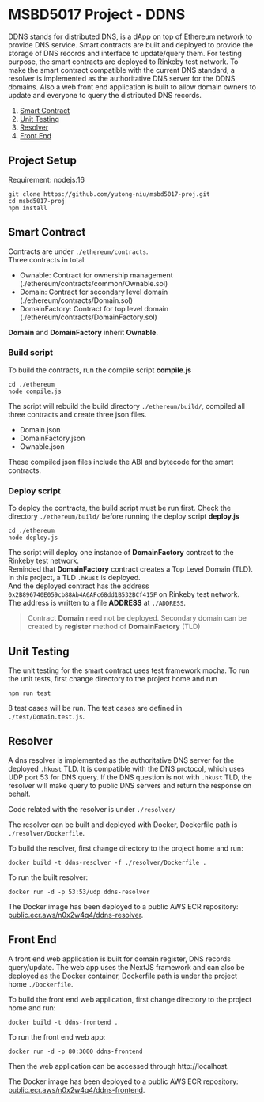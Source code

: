 # MSBD5017 Project - DDNS

DDNS stands for distributed DNS, is a dApp on top of Ethereum network to provide DNS service. Smart contracts are built and deployed to provide the storage of DNS records and interface to update/query them. For testing purpose, the smart contracts are deployed to Rinkeby test network. To make the smart contract compatible with the current DNS standard, a resolver is implemented as the authoritative DNS server for the DDNS domains. Also a web front end application is built to allow domain owners to update and everyone to query the distributed DNS records. 

1. [Smart Contract](#smart-contract)
2. [Unit Testing](#unit-testing)
3. [Resolver](#resolver)
4. [Front End](#front-end)

## Project Setup
Requirement: nodejs:16
```shell
git clone https://github.com/yutong-niu/msbd5017-proj.git
cd msbd5017-proj
npm install
```

## Smart Contract <a name="smart-contract"></a>
Contracts are under `./ethereum/contracts`.   
Three contracts in total:
- Ownable: Contract for ownership management (./ethereum/contracts/common/Ownable.sol)
- Domain: Contract for secondary level domain (./ethereum/contracts/Domain.sol)
- DomainFactory: Contract for top level domain (./ethereum/contracts/DomainFactory.sol)  

**Domain** and **DomainFactory** inherit **Ownable**.

### Build script

To build the contracts, run the compile script **compile.js**

```shell
cd ./ethereum
node compile.js
```
The script will rebuild the build directory `./ethereum/build/`, compiled all three contracts and create three json files.
- Domain.json
- DomainFactory.json
- Ownable.json

These compiled json files include the ABI and bytecode for the smart contracts.

### Deploy script

To deploy the contracts, the build script must be run first. Check the directory `./ethereum/build/` before running the deploy script **deploy.js**

```shell
cd ./ethereum
node deploy.js
```
The script will deploy one instance of **DomainFactory** contract to the Rinkeby test network.  
Reminded that **DomainFactory** contract creates a Top Level Domain (TLD).  
In this project, a TLD `.hkust` is deployed.  
And the deployed contract has the address `0x2B896740E059cb88Ab4A6AFc68dd1B532BCf415F` on Rinkeby test network.  
The address is written to a file **ADDRESS** at `./ADDRESS`. 

> Contract **Domain** need not be deployed. Secondary domain can be created by **register** method of **DomainFactory** (TLD)

## Unit Testing <a name="unit-testing"></a>

The unit testing for the smart contract uses test framework mocha. To run the unit tests, first change directory to the project home and run

```shell
npm run test
```
8 test cases will be run.
The test cases are defined in `./test/Domain.test.js`.

## Resolver <a name="resolver"></a>

A dns resolver is implemented as the authoritative DNS server for the deployed `.hkust` TLD. It is compatible with the DNS protocol, which uses UDP port 53 for DNS query. If the DNS question is not with `.hkust` TLD, the resolver will make query to public DNS servers and return the response on behalf.

Code related with the resolver is under `./resolver/`

The resolver can be built and deployed with Docker, Dockerfile path is `./resolver/Dockerfile`.

To build the resolver, first change directory to the project home and run:

```shell
docker build -t ddns-resolver -f ./resolver/Dockerfile .
```

To run the built resolver:

```shell
docker run -d -p 53:53/udp ddns-resolver
```

The Docker image has been deployed to a public AWS ECR repository: [public.ecr.aws/n0x2w4q4/ddns-resolver](public.ecr.aws/n0x2w4q4/ddns-resolver).

## Front End <a name="front-end"></a>

A front end web application is built for domain register, DNS records query/update. The web app uses the NextJS framework and can also be deployed as the Docker container, Dockerfile path is under the project home `./Dockerfile`.

To build the front end web application, first change directory to the project home and run:

```shell
docker build -t ddns-frontend .
```

To run the front end web app:

```shell
docker run -d -p 80:3000 ddns-frontend
```

Then the web application can be accessed through http://localhost.

The Docker image has been deployed to a public AWS ECR repository: [public.ecr.aws/n0x2w4q4/ddns-frontend](public.ecr.aws/n0x2w4q4/ddns-frontend).
